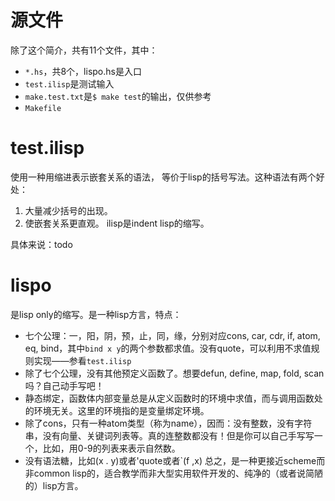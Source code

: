 # 源文件
除了这个简介，共有11个文件，其中：
 * `*.hs`，共8个，lispo.hs是入口
 * `test.ilisp`是测试输入
 * `make.test.txt`是`$ make test`的输出，仅供参考
 * `Makefile`

# test.ilisp
使用一种用缩进表示嵌套关系的语法，
等价于lisp的括号写法。这种语法有两个好处：
 1. 大量减少括号的出现。
 2. 使嵌套关系更直观。
ilisp是indent lisp的缩写。

具体来说：todo

# lispo
是lisp only的缩写。是一种lisp方言，特点：
 * 七个公理：一，阳，阴，预，止，同，缘，分别对应cons, car, cdr, if, atom, eq, bind，其中`bind x y`的两个参数都求值。没有quote，可以利用不求值规则实现——参看`test.ilisp`
 * 除了七个公理，没有其他预定义函数了。想要defun, define, map, fold, scan吗？自己动手写吧！
 * 静态绑定，函数体内部变量总是从定义函数时的环境中求值，而与调用函数处的环境无关。这里的环境指的是变量绑定环境。
 * 除了cons，只有一种atom类型（称为name），因而：没有整数，没有字符串，没有向量、关键词列表等。真的连整数都没有！但是你可以自己手写写一个，比如，用0-9的列表来表示自然数。
 * 没有语法糖，比如(x . y)或者'quote或者`(f ,x)
总之，是一种更接近scheme而非common lisp的，适合教学而非大型实用软件开发的、纯净的（或者说简陋的）lisp方言。
